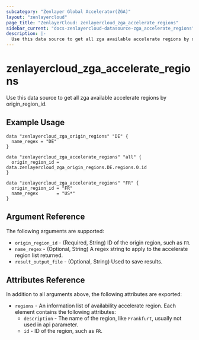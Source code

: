 ```yaml
---
subcategory: "Zenlayer Global Accelerator(ZGA)"
layout: "zenlayercloud"
page_title: "ZenlayerCloud: zenlayercloud_zga_accelerate_regions"
sidebar_current: "docs-zenlayercloud-datasource-zga_accelerate_regions"
description: |-
  Use this data source to get all zga available accelerate regions by origin_region_id.
---
```


# zenlayercloud_zga_accelerate_regions

Use this data source to get all zga available accelerate regions by origin_region_id.

## Example Usage

```hcl
data "zenlayercloud_zga_origin_regions" "DE" {
  name_regex = "DE"
}

data "zenlayercloud_zga_accelerate_regions" "all" {
  origin_region_id = data.zenlayercloud_zga_origin_regions.DE.regions.0.id
}

data "zenlayercloud_zga_accelerate_regions" "FR" {
  origin_region_id = "FR"
  name_regex       = "US*"
}
```

## Argument Reference

The following arguments are supported:

* `origin_region_id` - (Required, String) ID of the origin region, such as `FR`.
* `name_regex` - (Optional, String) A regex string to apply to the accelerate region list returned.
* `result_output_file` - (Optional, String) Used to save results.

## Attributes Reference

In addition to all arguments above, the following attributes are exported:

* `regions` - An information list of availability accelerate region. Each element contains the following attributes:
   * `description` - The name of the region, like `Frankfurt`, usually not used in api parameter.
   * `id` - ID of the region, such as `FR`.


